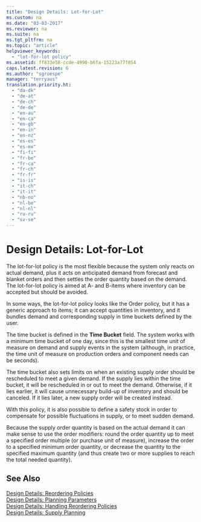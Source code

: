 ```yaml
---
title: "Design Details: Lot-for-Lot"
ms.custom: na
ms.date: "03-03-2017"
ms.reviewer: na
ms.suite: na
ms.tgt_pltfrm: na
ms.topic: "article"
helpviewer_keywords: 
  - "lot-for-lot policy"
ms.assetid: ff833e58-ccde-4990-b6fa-15223a77f054
caps.latest.revision: 6
ms.author: "sgroespe"
manager: "terryaus"
translation.priority.ht: 
  - "da-dk"
  - "de-at"
  - "de-ch"
  - "de-de"
  - "en-au"
  - "en-ca"
  - "en-gb"
  - "en-in"
  - "en-nz"
  - "es-es"
  - "es-mx"
  - "fi-fi"
  - "fr-be"
  - "fr-ca"
  - "fr-ch"
  - "fr-fr"
  - "is-is"
  - "it-ch"
  - "it-it"
  - "nb-no"
  - "nl-be"
  - "nl-nl"
  - "ru-ru"
  - "sv-se"
---
```

# Design Details: Lot-for-Lot
The lot\-for\-lot policy is the most flexible because the system only reacts on actual demand, plus it acts on anticipated demand from forecast and blanket orders and then settles the order quantity based on the demand. The lot\-for\-lot policy is aimed at A\- and B\-items where inventory can be accepted but should be avoided.  
  
 In some ways, the lot\-for\-lot policy looks like the Order policy, but it has a generic approach to items; it can accept quantities in inventory, and it bundles demand and corresponding supply in time buckets defined by the user.  
  
 The time bucket is defined in the **Time Bucket** field. The system works with a minimum time bucket of one day, since this is the smallest time unit of measure on demand and supply events in the system \(although, in practice, the time unit of measure on production orders and component needs can be seconds\).  
  
 The time bucket also sets limits on when an existing supply order should be rescheduled to meet a given demand. If the supply lies within the time bucket, it will be rescheduled in or out to meet the demand. Otherwise, if it lies earlier, it will cause unnecessary build\-up of inventory and should be canceled. If it lies later, a new supply order will be created instead.  
  
 With this policy, it is also possible to define a safety stock in order to compensate for possible fluctuations in supply, or to meet sudden demand.  
  
 Because the supply order quantity is based on the actual demand it can make sense to use the order modifiers: round the order quantity up to meet a specified order multiple \(or purchase unit of measure\), increase the order to a specified minimum order quantity, or decrease the quantity to the specified maximum quantity \(and thus create two or more supplies to reach the total needed quantity\).  
  
## See Also  
 [Design Details: Reordering Policies](../ApplicationDesign/design-details-reordering-policies.md)   
 [Design Details: Planning Parameters](../ApplicationDesign/design-details-planning-parameters.md)   
 [Design Details: Handling Reordering Policies](../ApplicationDesign/design-details-handling-reordering-policies.md)   
 [Design Details: Supply Planning](../ApplicationDesign/design-details-supply-planning.md)